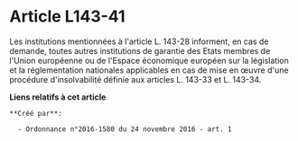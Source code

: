 # Article L143-41

Les institutions mentionnées à l'article L. 143-28 informent, en cas de demande, toutes autres institutions de garantie des
Etats membres de l'Union européenne ou de l'Espace économique européen sur la législation et la réglementation nationales
applicables en cas de mise en œuvre d'une procédure d'insolvabilité définie aux articles L. 143-33 et L. 143-34.

**Liens relatifs à cet article**

	**Créé par**:

	  - Ordonnance n°2016-1580 du 24 novembre 2016 - art. 1
